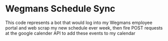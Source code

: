 # Wegmans Schedule Sync

This code represents a bot that would log into my Wegmans employee portal and web scrap my new schedule ever week, then fire POST requests at the google calender API to add these events to my calendar
